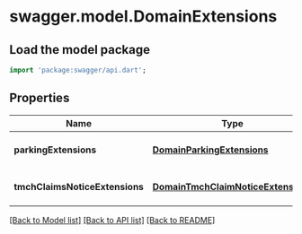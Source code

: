 # swagger.model.DomainExtensions

## Load the model package
```dart
import 'package:swagger/api.dart';
```

## Properties
Name | Type | Description | Notes
------------ | ------------- | ------------- | -------------
**parkingExtensions** | [**DomainParkingExtensions**](DomainParkingExtensions.md) |  | [optional] [default to null]
**tmchClaimsNoticeExtensions** | [**DomainTmchClaimNoticeExtensions**](DomainTmchClaimNoticeExtensions.md) |  | [optional] [default to null]

[[Back to Model list]](../README.md#documentation-for-models) [[Back to API list]](../README.md#documentation-for-api-endpoints) [[Back to README]](../README.md)



